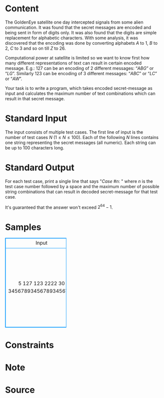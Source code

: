 
# Content

The GoldenEye satellite one day intercepted signals from some alien communication. It was found that the secret messages are encoded and being sent in form of digits only. It was also found that the digits are simple replacement for alphabetic characters. With some analysis, it was discovered that the encoding was done by converting alphabets $A$ to $1$, $B$ to $2$, $C$ to $3$ and so on till $Z$ to $26$.

Computational power at satellite is limited so we want to know first how many different representations of text can result in certain encoded message. E.g.: $127$ can be an encoding of $2$ different messages: “$ABG$” or “$LG$”. Similarly $123$ can be encoding of $3$ different messages: “$ABC$” or “$LC$” or “$AW$”.

Your task is to write a program, which takes encoded secret-message as input and calculates the maximum number of text combinations which can result in that secret message.

# Standard Input

The input consists of multiple test cases. The first line of input is the number of test cases $N$ $(1≤N≤100)$. Each of the following $N$ lines contains one string representing the secret messages (all numeric). Each string can be up to $100$ characters long.

# Standard Output

For each test case, print a single line that says "$Case$ #$n:$ " where $n$ is the test case number followed by a space and the maximum number of possible string combinations that can result in decoded secret-message for that test case.

It's guaranteed that the answer won't exceed $2^{64}-1$.

# Samples

<style>
        table,table tr th, table tr td { border:1px solid #0094ff; }
        table { width: 200px; min-height: 25px; line-height: 25px; text-align: center; border-collapse: collapse;}   
    </style>
<table>
	<tr>
		<td>Input</td>
		<td>Output</td>
	</tr>
<tr><td>5
127
123
2222
30
345678934567893456789</td><td>Case #1: 2
Case #2: 3
Case #3: 5
Case #4: 0
Case #5: 1</td></tr></table>


# Constraints



# Note



# Source


